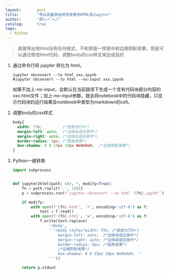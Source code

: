 ```yaml
---
layout:       post
title:        "导出具备原始视觉效果地HTML版Jupyter"
author:       "周(๑•̌.•๑)"
catalog:      true
tags:
  - Python
---
```


> 直接导出地html没有任何格式，不和原版一样居中和边缘阴影效果，但是可以通过修改html代码，调整body的css样式来达成目的


1. 通过命令行将 jupyter 转化为 html。

    ```shell
    jupyter nbconvert --to html xxx.ipynb
    #jupyter nbconvert --to html --no-input xxx.ipynb
    ```

    如果不加上–no-input，会默认在当前路径下生成一个含有代码块部分内容的xxx.html文件；加上–no-input参数，就会将notebook中的代码块隐藏，只显示代码块的运行结果及notebook中类型为markdown的cell。


2. 调整body的css样式

    ```css
    body{
      width: 75%;         /*宽度为75%*/
      margin-left: auto;  /*边缘自适应居中*/
      margin-right: auto; /*边缘自适应居中*/
      border-radius: 5px; /*圆角效果*/
      box-shadow: 0 0 15px 10px #e9e9e9;  /*边缘阴影效果*/
    }
    ```

3. Python一键转换

      ```python
      import subprocess


      def jupyter2html(path: str, *, modify=True):
          fn = path.rsplit('.', 1)[0]
          p = subprocess.run(f'jupyter nbconvert --to html "{fn}.ipynb"')  # 阻塞式运行

          if modify:
              with open(f'{fn}.html', 'r', encoding='utf-8') as f:
                  text = f.read()
              with open(f'{fn}.html', 'w', encoding='utf-8') as f:
                  f.write(text.replace(
                      '<body',
                      '''<body style="width: 75%; /*宽度为75%*/
                          margin-left: auto;  /*边缘自适应居中*/
                          margin-right: auto; /*边缘自适应居中*/
                          border-radius: 5px; /*圆角效果*/
                          /*边缘阴影效果*/
                          box-shadow: 0 0 15px 10px #e9e9e9;  "
                      '''))

          return p.stdout
      ```